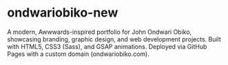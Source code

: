 # ondwariobiko-new
A modern, Awwwards-inspired portfolio for John Ondwari Obiko, showcasing branding, graphic design, and web development projects. Built with HTML5, CSS3 (Sass), and GSAP animations. Deployed via GitHub Pages with a custom domain (ondwariobiko.com).
